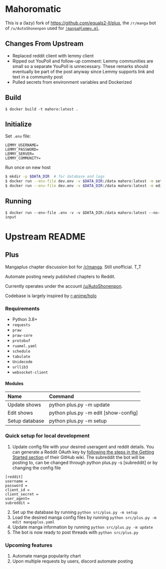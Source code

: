 # Mahoromatic

This is a (lazy) fork of https://github.com/equals2-ll/plus, the `/r/manga` bot of `/u/AutoShonenpon` used for
[`!manga@lemmy.ml`](https://lemmy.ml/c/manga).

## Changes From Upstream

- Replaced reddit client with lemmy client
- Ripped out YouPoll and follow-up comment: Lemmy communities are small so a separate YouPoll is unnecessary. These
  remarks should eventually be part of the post anyway since Lemmy supports link and text in a community post
- Pulled secrets from environment variables and Dockerized

## Build

```
$ docker build -t mahoro:latest .
```

## Initialize

Set `.env` file:

```
LEMMY_USERNAME=
LEMMY_PASSWORD=
LEMMY_SERVER=
LEMMY_COMMUNITY=
```

Run once on new host

```sh
$ mkdir -p $DATA_DIR  # for database and logs
$ docker run --env-file dev.env -v $DATA_DIR:/data mahoro:latest -m setup
$ docker run --env-file dev.env -v $DATA_DIR:/data mahoro:latest -m edit mangaplus.yaml
```

## Running

```
$ docker run --env-file .env -v -v $DATA_DIR:/data mahoro:latest --no-input
```

# Upstream README

## Plus
Mangaplus chapter discussion bot for [/r/manga](https://reddit.com/r/manga/). Still unofficial. T_T

Automate posting newly published chapters to Reddit.

Currently operates under the account [/u/AutoShonenpon](https://www.reddit.com/user/AutoShonenpon/).

Codebase is largely inspired by [r-anime/holo](https://github.com/r-anime/holo)

### Requirements
* Python 3.8+
* `requests`
* `praw`
* `praw-core`
* `protobuf`
* `ruamel.yaml`
* `schedule`
* `tabulate`
* `Unidecode`
* `urllib3`
* `websocket-client`

#### Modules

Name|Command
:--|:--
Update shows|python plus.py -m update
Edit shows|python plus.py -m edit [show-config]
Setup database|python plus.py -m setup

### Quick setup for local development

1. Update config file with your desired useragent and reddit details. You can generate a Reddit OAuth key by [following the steps in the Getting Started section](https://github.com/reddit-archive/reddit/wiki/OAuth2#getting-started) of their GitHub wiki. The subreddit the bot will be posting to, can be changed through python plus.py -s [subreddit] or by changing the config file

```
[reddit]
username =
password =
client_id =
client_secret =
user_agent=
subreddit =
```

2. Set up the database by running `python src/plus.py -m setup`
3. Load the desired manga config files by running `python src/plus.py -m edit mangaplus.yaml`
4. Update manga information by running `python src/plus.py -m update`
5. The bot is now ready to post threads with `python src/plus.py`

### Upcoming features

1. Automate manga popularity chart
2. Upon multiple requests by users, discord automate posting
